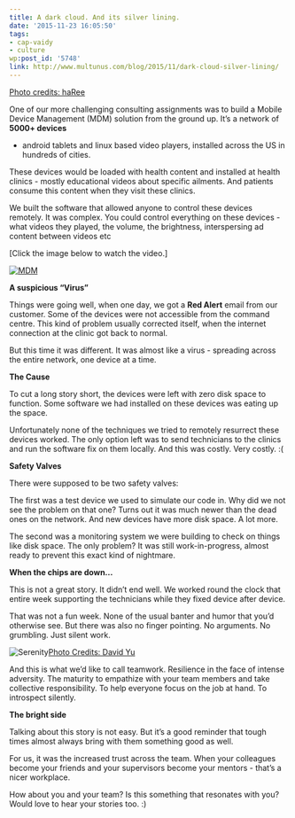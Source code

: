 ```yaml
---
title: A dark cloud. And its silver lining.
date: '2015-11-23 16:05:50'
tags:
- cap-vaidy
- culture
wp:post_id: '5748'
link: http://www.multunus.com/blog/2015/11/dark-cloud-silver-lining/
---
```


[Photo credits: haRee](https://www.flickr.com/people/hb2/)

One of our more challenging consulting assignments was to build a Mobile Device Management (MDM) solution from the ground up. It’s a network of 
**5000+ devices**
 - android tablets and linux based video players, installed across the US in hundreds of cities.

These devices would be loaded with health content and installed at health clinics - mostly educational videos about specific ailments. And patients consume this content when they visit these clinics.

We built the software that allowed anyone to control these devices remotely. It was complex. You could control everything on these devices - what videos they played, the volume, the brightness, interspersing ad content between videos etc

[Click the image below to watch the video.]


[![MDM](https://s3.amazonaws.com/next.multunus.com/wp-content/uploads/2015/11/MDM.png)](https://www.youtube.com/watch?v=xfpxOCI8dlc)
​

**A suspicious “Virus”**


Things were going well, when one day, we got a 
**Red Alert**
 email from our customer. Some of the devices were not accessible from the command centre. This kind of problem usually corrected itself, when the internet connection at the clinic got back to normal.

But this time it was different. It was almost like a virus - spreading across the entire network, one device at a time.


**The Cause**


To cut a long story short, the devices were left with zero disk space to function. Some software we had installed on these devices was eating up the space.

Unfortunately none of the techniques we tried to remotely resurrect these devices worked. The only option left was to send technicians to the clinics and run the software fix on them locally. And this was costly. Very costly. :(


**Safety Valves**


There were supposed to be two safety valves:

The first was a test device we used to simulate our code in. Why did we not see the problem on that one? Turns out it was much newer than the dead ones on the network. And new devices have more disk space. A lot more.

The second was a monitoring system we were building to check on things like disk space. The only problem? It was still work-in-progress, almost ready to prevent this exact kind of nightmare.


**When the chips are down...**


This is not a great story. It didn’t end well. We worked round the clock that entire week supporting the technicians while they fixed device after device.

That was not a fun week. None of the usual banter and humor that you’d otherwise see. But there was also no finger pointing. No arguments. No grumbling. Just silent work.


![Serenity](https://s3.amazonaws.com/next.multunus.com/wp-content/uploads/2015/11/9711009229_52ec1ef0c0_b-1024x674.jpg)[Photo Credits: David Yu](https://www.flickr.com/photos/davidyuweb/)

And this is what we’d like to call teamwork. Resilience in the face of intense adversity. The maturity to empathize with your team members and take collective responsibility. To help everyone focus on the job at hand. To introspect silently.


**The bright side**


Talking about this story is not easy. But it’s a good reminder that tough times almost always bring with them something good as well.

For us, it was the increased trust across the team. When your colleagues become your friends and your supervisors become your mentors - that’s a nicer workplace.

How about you and your team? Is this something that resonates with you? Would love to hear your stories too. :)
